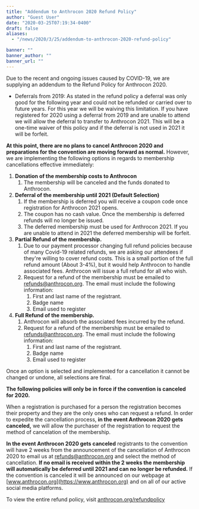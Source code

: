 ```yaml
---
title: "Addendum to Anthrocon 2020 Refund Policy"
author: "Guest User"
date: "2020-03-25T07:19:34-0400"
draft: false
aliases:
  - "/news/2020/3/25/addendum-to-anthrocon-2020-refund-policy"

banner: ""
banner_author: ""
banner_url: ""
---
```


Due to the recent and ongoing issues caused by COVID-19, we are supplying an addendum to the Refund Policy for Anthrocon 2020.

- Deferrals from 2019: As stated in the refund policy a deferral was only good for the following year and could not be refunded or carried over to future years. For this year we will be waiving this limitation. If you have registered for 2020 using a deferral from 2019 and are unable to attend we will allow the deferral to transfer to Anthrocon 2021. This will be a one-time waiver of this policy and if the deferral is not used in 2021 it will be forfeit.

**At this point, there are no plans to cancel Anthrocon 2020 and preparations for the convention are moving forward as normal.** However, we are implementing the following options in regards to membership cancellations effective immediately:

1. **Donation of the membership costs to Anthrocon**
   1. The membership will be canceled and the funds donated to Anthrocon.
2. **Deferral of the membership until 2021 (Default Selection)**
   1. If the membership is deferred you will receive a coupon code once registration for Anthrocon 2021 opens.
   2. The coupon has no cash value. Once the membership is deferred refunds will no longer be issued.
   3. The deferred membership must be used for Anthrocon 2021. If you are unable to attend in 2021 the deferred membership will be forfeit.
3. **Partial Refund of the membership.**
   1. Due to our payment processor changing full refund policies because of many Covid-19 related refunds, we are asking our attendees if they're willing to cover refund costs. This is a small portion of the full refund amount (About 3-4%), but it would help Anthrocon to handle associated fees. Anthrocon will issue a full refund for all who wish.
   2. Request for a refund of the membership must be emailed to [refunds@anthrocon.org](mailto:refunds@anthrocon.org). The email must include the following information:
      1. First and last name of the registrant.
      2. Badge name
      3. Email used to register
4. **Full Refund of the membership.**
   1. Anthrocon will absorb the associated fees incurred by the refund.
   2. Request for a refund of the membership must be emailed to [refunds@anthrocon.org](mailto:refunds@anthrocon.org). The email must include the following information:
      1. First and last name of the registrant.
      2. Badge name
      3. Email used to register

Once an option is selected and implemented for a cancellation it cannot be changed or undone, all selections are final.

**The following policies will only be in force if the convention is canceled for 2020.**

When a registration is purchased for a person the registration becomes their property and they are the only ones who can request a refund. In order to expedite the cancellation process, **in the event Anthrocon 2020 gets canceled,** we will allow the purchaser of the registration to request the method of cancelation of the membership.

**In the event Anthrocon 2020 gets canceled** registrants to the convention will have 2 weeks from the announcement of the cancellation of Anthrocon 2020 to email us at [refunds@anthrocon.org](mailto:refunds@anthrocon.org) and select the method of cancellation. **If no email is received within the 2 weeks the membership will automatically be deferred until 2021 and can no longer be refunded.** If the convention is canceled it will be announced on our webpage at [www.anthrocon.org](https://www.anthrocon.org) and on all of our active social media platforms.

To view the entire refund policy, visit [anthrocon.org/refundpolicy](/refundpolicy)

